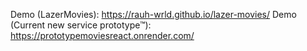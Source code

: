 Demo (LazerMovies): https://rauh-wrld.github.io/lazer-movies/
Demo (Current new service prototype™): https://prototypemoviesreact.onrender.com/
